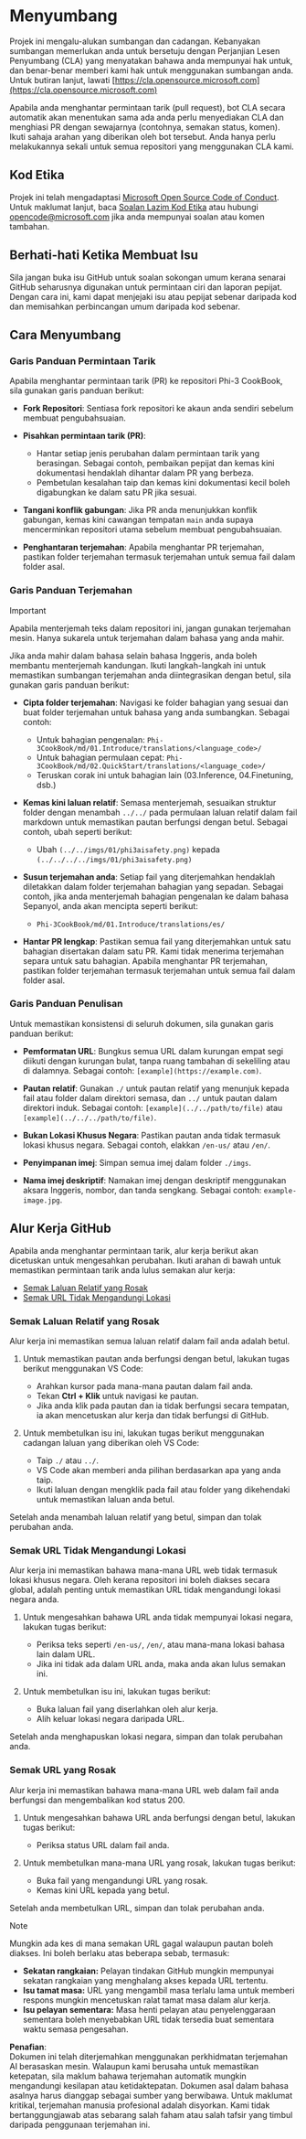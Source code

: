 # Menyumbang

Projek ini mengalu-alukan sumbangan dan cadangan. Kebanyakan sumbangan memerlukan anda untuk bersetuju dengan Perjanjian Lesen Penyumbang (CLA) yang menyatakan bahawa anda mempunyai hak untuk, dan benar-benar memberi kami hak untuk menggunakan sumbangan anda. Untuk butiran lanjut, lawati [https://cla.opensource.microsoft.com](https://cla.opensource.microsoft.com)

Apabila anda menghantar permintaan tarik (pull request), bot CLA secara automatik akan menentukan sama ada anda perlu menyediakan CLA dan menghiasi PR dengan sewajarnya (contohnya, semakan status, komen). Ikuti sahaja arahan yang diberikan oleh bot tersebut. Anda hanya perlu melakukannya sekali untuk semua repositori yang menggunakan CLA kami.

## Kod Etika

Projek ini telah mengadaptasi [Microsoft Open Source Code of Conduct](https://opensource.microsoft.com/codeofconduct/).  
Untuk maklumat lanjut, baca [Soalan Lazim Kod Etika](https://opensource.microsoft.com/codeofconduct/faq/) atau hubungi [opencode@microsoft.com](mailto:opencode@microsoft.com) jika anda mempunyai soalan atau komen tambahan.

## Berhati-hati Ketika Membuat Isu

Sila jangan buka isu GitHub untuk soalan sokongan umum kerana senarai GitHub seharusnya digunakan untuk permintaan ciri dan laporan pepijat. Dengan cara ini, kami dapat menjejaki isu atau pepijat sebenar daripada kod dan memisahkan perbincangan umum daripada kod sebenar.

## Cara Menyumbang

### Garis Panduan Permintaan Tarik

Apabila menghantar permintaan tarik (PR) ke repositori Phi-3 CookBook, sila gunakan garis panduan berikut:

- **Fork Repositori**: Sentiasa fork repositori ke akaun anda sendiri sebelum membuat pengubahsuaian.

- **Pisahkan permintaan tarik (PR)**:
  - Hantar setiap jenis perubahan dalam permintaan tarik yang berasingan. Sebagai contoh, pembaikan pepijat dan kemas kini dokumentasi hendaklah dihantar dalam PR yang berbeza.
  - Pembetulan kesalahan taip dan kemas kini dokumentasi kecil boleh digabungkan ke dalam satu PR jika sesuai.

- **Tangani konflik gabungan**: Jika PR anda menunjukkan konflik gabungan, kemas kini cawangan tempatan `main` anda supaya mencerminkan repositori utama sebelum membuat pengubahsuaian.

- **Penghantaran terjemahan**: Apabila menghantar PR terjemahan, pastikan folder terjemahan termasuk terjemahan untuk semua fail dalam folder asal.

### Garis Panduan Terjemahan

> [!IMPORTANT]
>
> Apabila menterjemah teks dalam repositori ini, jangan gunakan terjemahan mesin. Hanya sukarela untuk terjemahan dalam bahasa yang anda mahir.

Jika anda mahir dalam bahasa selain bahasa Inggeris, anda boleh membantu menterjemah kandungan. Ikuti langkah-langkah ini untuk memastikan sumbangan terjemahan anda diintegrasikan dengan betul, sila gunakan garis panduan berikut:

- **Cipta folder terjemahan**: Navigasi ke folder bahagian yang sesuai dan buat folder terjemahan untuk bahasa yang anda sumbangkan. Sebagai contoh:
  - Untuk bahagian pengenalan: `Phi-3CookBook/md/01.Introduce/translations/<language_code>/`
  - Untuk bahagian permulaan cepat: `Phi-3CookBook/md/02.QuickStart/translations/<language_code>/`
  - Teruskan corak ini untuk bahagian lain (03.Inference, 04.Finetuning, dsb.)

- **Kemas kini laluan relatif**: Semasa menterjemah, sesuaikan struktur folder dengan menambah `../../` pada permulaan laluan relatif dalam fail markdown untuk memastikan pautan berfungsi dengan betul. Sebagai contoh, ubah seperti berikut:
  - Ubah `(../../imgs/01/phi3aisafety.png)` kepada `(../../../../imgs/01/phi3aisafety.png)`

- **Susun terjemahan anda**: Setiap fail yang diterjemahkan hendaklah diletakkan dalam folder terjemahan bahagian yang sepadan. Sebagai contoh, jika anda menterjemah bahagian pengenalan ke dalam bahasa Sepanyol, anda akan mencipta seperti berikut:
  - `Phi-3CookBook/md/01.Introduce/translations/es/`

- **Hantar PR lengkap**: Pastikan semua fail yang diterjemahkan untuk satu bahagian disertakan dalam satu PR. Kami tidak menerima terjemahan separa untuk satu bahagian. Apabila menghantar PR terjemahan, pastikan folder terjemahan termasuk terjemahan untuk semua fail dalam folder asal.

### Garis Panduan Penulisan

Untuk memastikan konsistensi di seluruh dokumen, sila gunakan garis panduan berikut:

- **Pemformatan URL**: Bungkus semua URL dalam kurungan empat segi diikuti dengan kurungan bulat, tanpa ruang tambahan di sekeliling atau di dalamnya. Sebagai contoh: `[example](https://example.com)`.

- **Pautan relatif**: Gunakan `./` untuk pautan relatif yang menunjuk kepada fail atau folder dalam direktori semasa, dan `../` untuk pautan dalam direktori induk. Sebagai contoh: `[example](../../path/to/file)` atau `[example](../../../path/to/file)`.

- **Bukan Lokasi Khusus Negara**: Pastikan pautan anda tidak termasuk lokasi khusus negara. Sebagai contoh, elakkan `/en-us/` atau `/en/`.

- **Penyimpanan imej**: Simpan semua imej dalam folder `./imgs`.

- **Nama imej deskriptif**: Namakan imej dengan deskriptif menggunakan aksara Inggeris, nombor, dan tanda sengkang. Sebagai contoh: `example-image.jpg`.

## Alur Kerja GitHub

Apabila anda menghantar permintaan tarik, alur kerja berikut akan dicetuskan untuk mengesahkan perubahan. Ikuti arahan di bawah untuk memastikan permintaan tarik anda lulus semakan alur kerja:

- [Semak Laluan Relatif yang Rosak](../..)
- [Semak URL Tidak Mengandungi Lokasi](../..)

### Semak Laluan Relatif yang Rosak

Alur kerja ini memastikan semua laluan relatif dalam fail anda adalah betul.

1. Untuk memastikan pautan anda berfungsi dengan betul, lakukan tugas berikut menggunakan VS Code:
    - Arahkan kursor pada mana-mana pautan dalam fail anda.
    - Tekan **Ctrl + Klik** untuk navigasi ke pautan.
    - Jika anda klik pada pautan dan ia tidak berfungsi secara tempatan, ia akan mencetuskan alur kerja dan tidak berfungsi di GitHub.

1. Untuk membetulkan isu ini, lakukan tugas berikut menggunakan cadangan laluan yang diberikan oleh VS Code:
    - Taip `./` atau `../`.
    - VS Code akan memberi anda pilihan berdasarkan apa yang anda taip.
    - Ikuti laluan dengan mengklik pada fail atau folder yang dikehendaki untuk memastikan laluan anda betul.

Setelah anda menambah laluan relatif yang betul, simpan dan tolak perubahan anda.

### Semak URL Tidak Mengandungi Lokasi

Alur kerja ini memastikan bahawa mana-mana URL web tidak termasuk lokasi khusus negara. Oleh kerana repositori ini boleh diakses secara global, adalah penting untuk memastikan URL tidak mengandungi lokasi negara anda.

1. Untuk mengesahkan bahawa URL anda tidak mempunyai lokasi negara, lakukan tugas berikut:

    - Periksa teks seperti `/en-us/`, `/en/`, atau mana-mana lokasi bahasa lain dalam URL.
    - Jika ini tidak ada dalam URL anda, maka anda akan lulus semakan ini.

1. Untuk membetulkan isu ini, lakukan tugas berikut:
    - Buka laluan fail yang diserlahkan oleh alur kerja.
    - Alih keluar lokasi negara daripada URL.

Setelah anda menghapuskan lokasi negara, simpan dan tolak perubahan anda.

### Semak URL yang Rosak

Alur kerja ini memastikan bahawa mana-mana URL web dalam fail anda berfungsi dan mengembalikan kod status 200.

1. Untuk mengesahkan bahawa URL anda berfungsi dengan betul, lakukan tugas berikut:
    - Periksa status URL dalam fail anda.

2. Untuk membetulkan mana-mana URL yang rosak, lakukan tugas berikut:
    - Buka fail yang mengandungi URL yang rosak.
    - Kemas kini URL kepada yang betul.

Setelah anda membetulkan URL, simpan dan tolak perubahan anda.

> [!NOTE]
>
> Mungkin ada kes di mana semakan URL gagal walaupun pautan boleh diakses. Ini boleh berlaku atas beberapa sebab, termasuk:
>
> - **Sekatan rangkaian:** Pelayan tindakan GitHub mungkin mempunyai sekatan rangkaian yang menghalang akses kepada URL tertentu.
> - **Isu tamat masa:** URL yang mengambil masa terlalu lama untuk memberi respons mungkin mencetuskan ralat tamat masa dalam alur kerja.
> - **Isu pelayan sementara:** Masa henti pelayan atau penyelenggaraan sementara boleh menyebabkan URL tidak tersedia buat sementara waktu semasa pengesahan.

**Penafian**:  
Dokumen ini telah diterjemahkan menggunakan perkhidmatan terjemahan AI berasaskan mesin. Walaupun kami berusaha untuk memastikan ketepatan, sila maklum bahawa terjemahan automatik mungkin mengandungi kesilapan atau ketidaktepatan. Dokumen asal dalam bahasa asalnya harus dianggap sebagai sumber yang berwibawa. Untuk maklumat kritikal, terjemahan manusia profesional adalah disyorkan. Kami tidak bertanggungjawab atas sebarang salah faham atau salah tafsir yang timbul daripada penggunaan terjemahan ini.
